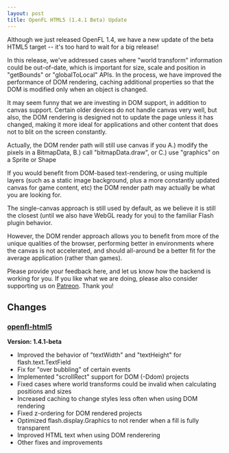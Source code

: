 ```yaml
---
layout: post
title: OpenFL HTML5 (1.4.1 Beta) Update
---
```

Although we just released OpenFL 1.4, we have a new update of the beta HTML5 target -- it's too hard to wait for a big release!

In this release, we've addressed cases where "world transform" information could be out-of-date, which is important for size, scale and position in "getBounds" or "globalToLocal" APIs. In the process, we have improved the performance of DOM rendering, caching additional properties so that the DOM is modified only when an object is changed.

It may seem funny that we are investing in DOM support, in addition to canvas support. Certain older devices do not handle canvas very well, but also, the DOM rendering is designed not to update the page unless it has changed, making it more ideal for applications and other content that does not to blit on the screen constantly.

Actually, the DOM render path will still use canvas if you A.) modify the pixels in a BitmapData, B.) call "bitmapData.draw", or C.) use "graphics" on a Sprite or Shape

If you would benefit from DOM-based text-rendering, or using multiple layers (such as a static image background, plus a more constantly updated canvas for game content, etc) the DOM render path may actually be what you are looking for. 

The single-canvas approach is still used by default, as we believe it is still the closest (until we also have WebGL ready for you) to the familiar Flash plugin behavior.

However, the DOM render approach allows you to benefit from more of the unique qualities of the browser, performing better in environments where the canvas is not accelerated, and should all-around be a better fit for the average application (rather than games).

Please provide your feedback here, and let us know how the backend is working for you. If you like what we are doing, please also consider supporting us on [Patreon](http://www.patreon.com/openfl). Thank you!

## Changes

### [openfl-html5](https://github.com/openfl/openfl-html5)

__Version: 1.4.1-beta__

 * Improved the behavior of "textWidth" and "textHeight" for flash.text.TextField
 * Fix for "over bubbling" of certain events
 * Implemented "scrollRect" support for DOM (-Ddom) projects
 * Fixed cases where world transforms could be invalid when calculating positions and sizes
 * Increased caching to change styles less often when using DOM rendering
 * Fixed z-ordering for DOM rendered projects
 * Optimized flash.display.Graphics to not render when a fill is fully transparent
 * Improved HTML text when using DOM renderering
 * Other fixes and improvements
